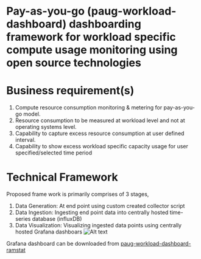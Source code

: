 # Pay-as-you-go (paug-workload-dashboard) dashboarding framework for workload specific compute usage monitoring using open source technologies 
#
#
# Business requirement(s)
1. Compute resource consumption monitoring & metering for pay-as-you-go model.
2. Resource consumption to be measured at workload level and not at operating systems level.
3. Capability to capture excess resource consumption at user defined interval.
4. Capability to show excess workload specific capacity usage for user specified/selected time period
#
#
# Technical Framework
Proposed frame work is primarily comprises of 3 stages,
1. Data Generation: At end point using custom created collector script
2. Data Ingestion: Ingesting end point data into centrally hosted time-series database (influxDB)
3. Data Visualization: Visualizing ingested data points using centrally hosted Grafana dashboars
![Alt text](https://github.com/lokeshbhatt/shana/blob/main/SHANA%20-%20Technical%20Framework.JPG "SHANA - Technical Framework")


Grafana dashboard can be downloaded from [paug-workload-dashboard-ramstat](https://grafana.com/grafana/dashboards/13366)
